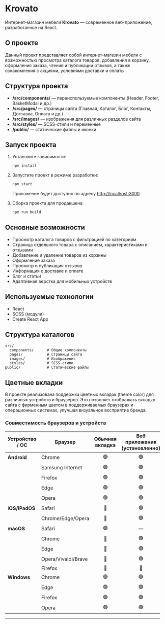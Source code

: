 # Krovato

Интернет-магазин мебели **Krovato** — современное веб-приложение, разработанное на React.

## О проекте

Данный проект представляет собой интернет-магазин мебели с возможностью просмотра каталога товаров, добавления в корзину, оформления заказа, чтения и публикации отзывов, а также ознакомления с акциями, условиями доставки и оплаты.

## Структура проекта

- **/src/components/** — переиспользуемые компоненты (Header, Footer, BasketModal и др.)
- **/src/pages/** — страницы сайта (Главная, Каталог, Блог, Контакты, Доставка, Оплата и др.)
- **/src/images/** — изображения для различных разделов сайта
- **/src/styles/** — SCSS-стили и переменные
- **/public/** — статические файлы и иконки

## Запуск проекта

1. Установите зависимости:

   ```bash
   npm install
   ```

2. Запустите проект в режиме разработки:

   ```bash
   npm start
   ```

   Приложение будет доступно по адресу [http://localhost:3000](http://localhost:3000).

3. Сборка проекта для продакшена:

   ```bash
   npm run build
   ```

## Основные возможности

- Просмотр каталога товаров с фильтрацией по категориям
- Страница отдельного товара с описанием, характеристиками и отзывами
- Добавление и удаление товаров из корзины
- Оформление заказа
- Просмотр и публикация отзывов
- Информация о доставке и оплате
- Блог и статьи
- Адаптивная верстка для мобильных устройств

## Используемые технологии

- React
- SCSS (модули)
- Create React App

## Структура каталогов

```
src/
  components/      # Общие компоненты
  pages/           # Страницы сайта
  images/          # Изображения
  styles/          # SCSS-стили
public/            # Статические файлы
```
## Цветные вкладки

В проекте реализована поддержка цветных вкладок (theme color) для различных устройств и браузеров. Это позволяет отображать вкладку сайта с фирменным цветом в поддерживаемых браузерах и операционных системах, улучшая визуальное восприятие бренда.

### Совместимость браузеров и устройств

| Устройство / ОС      | Браузер                | Обычная вкладка | Веб приложения (установленно) |
|----------------------|------------------------|:--------------:|:----------------:|
| **Android**          | Chrome                 |      🟢        |        🟢        |
|                      | Samsung Internet       |      🟢        |        🟢        |
|                      | Firefox                |      🟢        |        🟢        |
|                      | Edge                   |      🟢        |        🟢        |
|                      | Opera                  |      🟢        |        🟢        |
| **iOS/iPadOS**       | Safari                 |      🔴        |        🟢       |
|                      | Chrome/Edge/Opera      |      🔴        |        🟢       |
| **macOS**            | Safari                 |      🟢      |        —         |
|                      | Chrome                 |      🔴        |        🟢        |
|                      | Edge                   |      🔴        |        🟢        |
|                      | Opera/Vivaldi/Brave    |      🔴        |        🟢        |
|                      | Firefox                |      🔴        |        🔴        |
| **Windows**          | Chrome                 |      🟢        |        🟢        |
|                      | Edge                   |      🟢        |        🟢        |
|                      | Firefox                |      🟢        |        🟢        |
|                      | Opera                  |      🟢        |        🟢        |

---